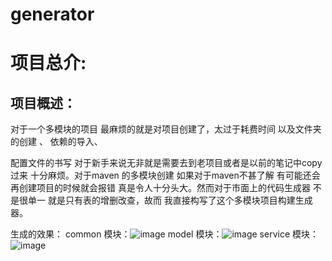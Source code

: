 # generator
# 项目总介:

## 项目概述：

对于一个多模块的项目 最麻烦的就是对项目创建了，太过于耗费时间 以及文件夹的创建 、 依赖的导入、

配置文件的书写  对于新手来说无非就是需要去到老项目或者是以前的笔记中copy 过来  十分麻烦。对于maven 的多模块创建 如果对于maven不甚了解 有可能还会再创建项目的时候就会报错 真是令人十分头大。然而对于市面上的代码生成器 不是很单一 就是只有表的增删改查，故而 我直接构写了这个多模块项目构建生成器。

生成的效果：
common 模块：![image](https://user-images.githubusercontent.com/104622610/236830565-95dde435-a799-42b8-9137-521e34e75b01.png)
model 模块：![image](https://user-images.githubusercontent.com/104622610/236830625-94e1a219-e971-4391-a4b3-6612a90c92ea.png)
service 模块：![image](https://user-images.githubusercontent.com/104622610/236830696-87a4c40f-1861-44da-bbb3-4d65110eb842.png)


